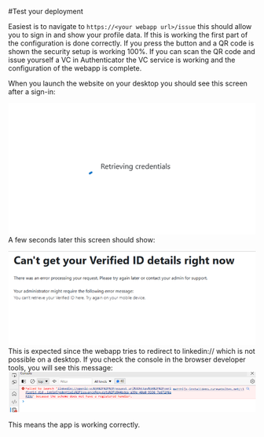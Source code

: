 #Test your deployment

Easiest is to navigate to `https://<your webapp url>/issue` this should allow you to sign in and show your profile data. If this is working the first part of the configuration is done correctly. If you press the button and a QR code is shown the security setup is working 100%. If you can scan the QR code and issue yourself a VC in Authenticator the VC service is working and the configuration of the webapp is complete.

When you launch the website on your desktop you should see this screen after a sign-in:

![Retrieving your credentials](Images/TestingyourappRetrievingCredentials.png)
A few seconds later this screen should show:

![Error message on screen](Images/testingyourappErrorMessage.png)
This is expected since the webapp tries to redirect to linkedin:// which is not possible on a desktop. If you check the console in the browser developer tools, you will see this message:
![Browser tools console with error message](Images/TestingyourappBrowserToolsConsole.png)

This means the app is working correctly.